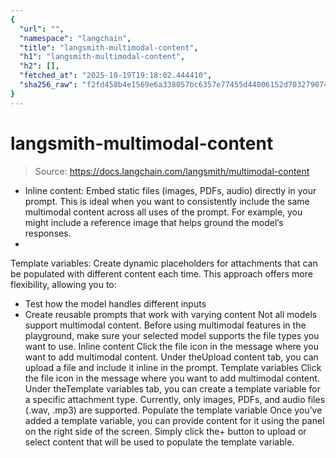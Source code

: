 ```yaml
---
{
  "url": "",
  "namespace": "langchain",
  "title": "langsmith-multimodal-content",
  "h1": "langsmith-multimodal-content",
  "h2": [],
  "fetched_at": "2025-10-19T19:18:02.444410",
  "sha256_raw": "f2fd458b4e1569e6a338057bc6357e77455d44006152d703279074de27708d82"
}
---
```


# langsmith-multimodal-content

> Source: https://docs.langchain.com/langsmith/multimodal-content

- Inline content: Embed static files (images, PDFs, audio) directly in your prompt. This is ideal when you want to consistently include the same multimodal content across all uses of the prompt. For example, you might include a reference image that helps ground the model’s responses.
-
Template variables: Create dynamic placeholders for attachments that can be populated with different content each time. This approach offers more flexibility, allowing you to:
- Test how the model handles different inputs
- Create reusable prompts that work with varying content
Not all models support multimodal content. Before using multimodal features in the playground, make sure your selected model supports the file types you want to use.
Inline content
Click the file icon in the message where you want to add multimodal content. Under theUpload content
tab, you can upload a file and include it inline in the prompt.
Template variables
Click the file icon in the message where you want to add multimodal content. Under theTemplate variables
tab, you can create a template variable for a specific attachment type. Currently, only images, PDFs, and audio files (.wav, .mp3) are supported.
Populate the template variable
Once you’ve added a template variable, you can provide content for it using the panel on the right side of the screen. Simply click the+
button to upload or select content that will be used to populate the template variable.